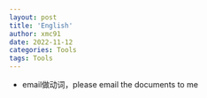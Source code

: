 ```yaml
---
layout: post
title: 'English'
author: xmc91
date: 2022-11-12
categories: Tools
tags: Tools 
---
```



+ email做动词，please email the documents to me